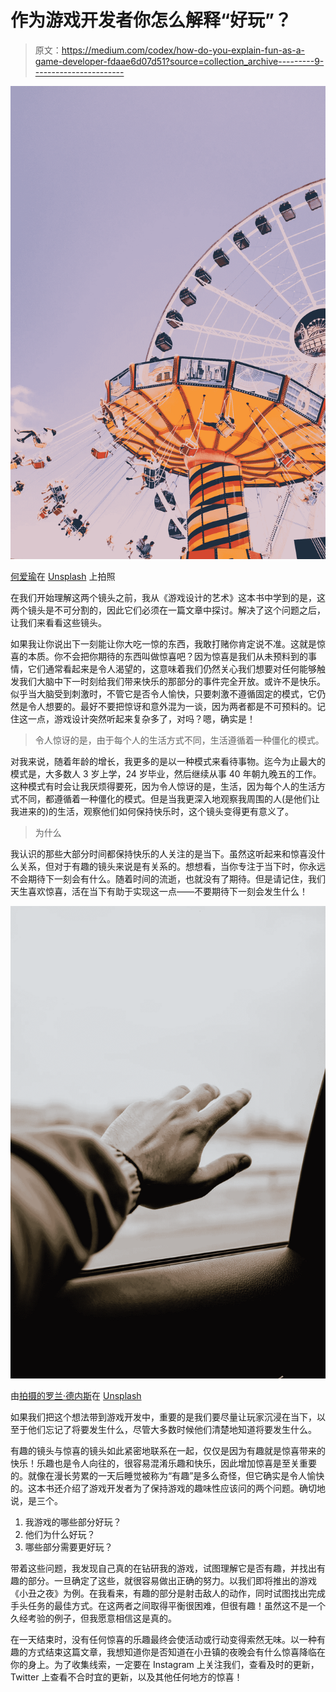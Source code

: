 # 作为游戏开发者你怎么解释“好玩”？

> 原文：<https://medium.com/codex/how-do-you-explain-fun-as-a-game-developer-fdaae6d07d51?source=collection_archive---------9----------------------->

![](img/683e5315ee1d46a0c0c7702d80f39945.png)

[何爱瑜](https://unsplash.com/@bygraceho?utm_source=unsplash&utm_medium=referral&utm_content=creditCopyText)在 [Unsplash](https://unsplash.com/s/photos/fun?utm_source=unsplash&utm_medium=referral&utm_content=creditCopyText) 上拍照

在我们开始理解这两个镜头之前，我从《游戏设计的艺术》这本书中学到的是，这两个镜头是不可分割的，因此它们必须在一篇文章中探讨。解决了这个问题之后，让我们来看看这些镜头。

如果我让你说出下一刻能让你大吃一惊的东西，我敢打赌你肯定说不准。这就是惊喜的本质。你不会把你期待的东西叫做惊喜吧？因为惊喜是我们从未预料到的事情，它们通常看起来是令人渴望的，这意味着我们仍然关心我们想要对任何能够触发我们大脑中下一时刻给我们带来快乐的那部分的事件完全开放。或许不是快乐。似乎当大脑受到刺激时，不管它是否令人愉快，只要刺激不遵循固定的模式，它仍然是令人想要的。最好不要把惊讶和意外混为一谈，因为两者都是不可预料的。记住这一点，游戏设计突然听起来复杂多了，对吗？嗯，确实是！

> 令人惊讶的是，由于每个人的生活方式不同，生活遵循着一种僵化的模式。

对我来说，随着年龄的增长，我更多的是以一种模式来看待事物。迄今为止最大的模式是，大多数人 3 岁上学，24 岁毕业，然后继续从事 40 年朝九晚五的工作。这种模式有时会让我厌烦得要死，因为令人惊讶的是，生活，因为每个人的生活方式不同，都遵循着一种僵化的模式。但是当我更深入地观察我周围的人(是他们让我进来的)的生活，观察他们如何保持快乐时，这个镜头变得更有意义了。

> 为什么

我认识的那些大部分时间都保持快乐的人关注的是当下。虽然这听起来和惊喜没什么关系，但对于有趣的镜头来说是有关系的。想想看，当你专注于当下时，你永远不会期待下一刻会有什么。随着时间的流逝，也就没有了期待。但是请记住，我们天生喜欢惊喜，活在当下有助于实现这一点——不要期待下一刻会发生什么！

![](img/d4f3658776d221e54f962294e92ebfca.png)

由[拍摄的罗兰·德内斯](https://unsplash.com/@denesroland?utm_source=unsplash&utm_medium=referral&utm_content=creditCopyText)在 [Unsplash](https://unsplash.com/s/photos/moment?utm_source=unsplash&utm_medium=referral&utm_content=creditCopyText)

如果我们把这个想法带到游戏开发中，重要的是我们要尽量让玩家沉浸在当下，以至于他们忘记了将要发生什么，尽管大多数时候他们清楚地知道将要发生什么。

有趣的镜头与惊喜的镜头如此紧密地联系在一起，仅仅是因为有趣就是惊喜带来的快乐！乐趣也是令人向往的，很容易混淆乐趣和快乐，因此增加惊喜是至关重要的。就像在漫长劳累的一天后睡觉被称为“有趣”是多么奇怪，但它确实是令人愉快的。这本书还介绍了游戏开发者为了保持游戏的趣味性应该问的两个问题。确切地说，是三个。

1.  我游戏的哪些部分好玩？
2.  他们为什么好玩？
3.  哪些部分需要更好玩？

带着这些问题，我发现自己真的在钻研我的游戏，试图理解它是否有趣，并找出有趣的部分。一旦确定了这些，就很容易做出正确的努力。以我们即将推出的游戏《小丑之夜》为例。在我看来，有趣的部分是射击敌人的动作，同时试图找出完成手头任务的最佳方式。在这两者之间取得平衡很困难，但很有趣！虽然这不是一个久经考验的例子，但我愿意相信这是真的。

在一天结束时，没有任何惊喜的乐趣最终会使活动或行动变得索然无味。以一种有趣的方式结束这篇文章，我想知道你是否知道在小丑镇的夜晚会有什么惊喜降临在你的身上。为了收集线索，一定要在 Instagram 上关注我们，查看及时的更新，Twitter 上查看不合时宜的更新，以及其他任何地方的惊喜！